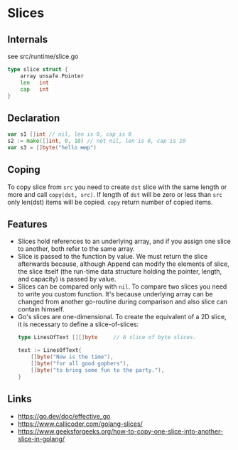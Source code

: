 # Slices

## Internals

see src/runtime/slice.go

```go
type slice struct {
	array unsafe.Pointer
	len   int
	cap   int
}
```

## Declaration

```go
var s1 []int // nil, len is 0, cap is 0
s2 := make([]int, 0, 10) // not nil, len is 0, cap is 10
var s3 = []byte("hello мир")
```

## Coping

To copy slice from `src` you need to create `dst` slice with
the same length or more and call `copy(dst, src)`.
If length of `dst` will be zero or less than `src` only len(dst)
items will be copied. `copy` return number of copied items.

## Features

- Slices hold references to an underlying array, and if you assign one slice to 
    another, both refer to the same array. 
- Slice is passed to the function by value. 
    We must return the slice afterwards because, although Append can modify 
    the elements of slice, the slice itself (the run-time data structure holding 
    the pointer, length, and capacity) is passed by value.
- Slices can be compared only with `nil`. To compare two slices you need to write
    you custom function. It's because underlying array can be changed from another
    go-routine during comparison and also slice can contain himself.
- Go's slices are one-dimensional. To create the equivalent of a 2D slice, 
    it is necessary to define a slice-of-slices:
    ```go
    type LinesOfText [][]byte     // A slice of byte slices.
  
    text := LinesOfText{
    	[]byte("Now is the time"),
    	[]byte("for all good gophers"),
    	[]byte("to bring some fun to the party."),
    }
    ```

## Links

- https://go.dev/doc/effective_go
- https://www.callicoder.com/golang-slices/
- https://www.geeksforgeeks.org/how-to-copy-one-slice-into-another-slice-in-golang/

